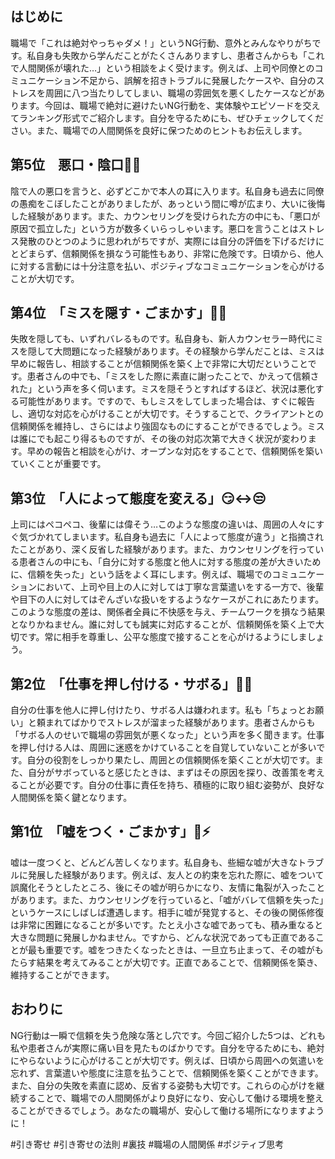## はじめに
職場で「これは絶対やっちゃダメ！」というNG行動、意外とみんなやりがちです。私自身も失敗から学んだことがたくさんありますし、患者さんからも「これで人間関係が壊れた…」という相談をよく受けます。例えば、上司や同僚とのコミュニケーション不足から、誤解を招きトラブルに発展したケースや、自分のストレスを周囲に八つ当たりしてしまい、職場の雰囲気を悪くしたケースなどがあります。今回は、職場で絶対に避けたいNG行動を、実体験やエピソードを交えてランキング形式でご紹介します。自分を守るためにも、ぜひチェックしてください。また、職場での人間関係を良好に保つためのヒントもお伝えします。


## 第5位　悪口・陰口🙈🚨

陰で人の悪口を言うと、必ずどこかで本人の耳に入ります。私自身も過去に同僚の愚痴をこぼしたことがありましたが、あっという間に噂が広まり、大いに後悔した経験があります。また、カウンセリングを受けられた方の中にも、「悪口が原因で孤立した」という方が数多くいらっしゃいます。悪口を言うことはストレス発散のひとつのように思われがちですが、実際には自分の評価を下げるだけにとどまらず、信頼関係を損なう可能性もあり、非常に危険です。日頃から、他人に対する言動には十分注意を払い、ポジティブなコミュニケーションを心がけることが大切です。

## 第4位　「ミスを隠す・ごまかす」🙈🚨
失敗を隠しても、いずれバレるものです。私自身も、新人カウンセラー時代にミスを隠して大問題になった経験があります。その経験から学んだことは、ミスは早めに報告し、相談することが信頼関係を築く上で非常に大切だということです。患者さんの中でも、「ミスをした際に素直に謝ったことで、かえって信頼された」という声を多く伺います。ミスを隠そうとすればするほど、状況は悪化する可能性があります。ですので、もしミスをしてしまった場合は、すぐに報告し、適切な対応を心がけることが大切です。そうすることで、クライアントとの信頼関係を維持し、さらにはより強固なものにすることができるでしょう。ミスは誰にでも起こり得るものですが、その後の対応次第で大きく状況が変わります。早めの報告と相談を心がけ、オープンな対応をすることで、信頼関係を築いていくことが重要です。

## 第3位　「人によって態度を変える」😏↔️😒
上司にはペコペコ、後輩には偉そう…このような態度の違いは、周囲の人々にすぐ気づかれてしまいます。私自身も過去に「人によって態度が違う」と指摘されたことがあり、深く反省した経験があります。また、カウンセリングを行っている患者さんの中にも、「自分に対する態度と他人に対する態度の差が大きいために、信頼を失った」という話をよく耳にします。例えば、職場でのコミュニケーションにおいて、上司や目上の人に対しては丁寧な言葉遣いをする一方で、後輩や目下の人に対してはぞんざいな扱いをするようなケースがこれにあたります。このような態度の差は、関係者全員に不快感を与え、チームワークを損なう結果となりかねません。誰に対しても誠実に対応することが、信頼関係を築く上で大切です。常に相手を尊重し、公平な態度で接することを心がけるようにしましょう。

## 第2位　「仕事を押し付ける・サボる」🛑💤
自分の仕事を他人に押し付けたり、サボる人は嫌われます。私も「ちょっとお願い」と頼まれてばかりでストレスが溜まった経験があります。患者さんからも「サボる人のせいで職場の雰囲気が悪くなった」という声を多く聞きます。仕事を押し付ける人は、周囲に迷惑をかけていることを自覚していないことが多いです。自分の役割をしっかり果たし、周囲との信頼関係を築くことが大切です。また、自分がサボっていると感じたときは、まずはその原因を探り、改善策を考えることが必要です。自分の仕事に責任を持ち、積極的に取り組む姿勢が、良好な人間関係を築く鍵となります。

## 第1位　「嘘をつく・ごまかす」🤥⚡
嘘は一度つくと、どんどん苦しくなります。私自身も、些細な嘘が大きなトラブルに発展した経験があります。例えば、友人との約束を忘れた際に、嘘をついて誤魔化そうとしたところ、後にその嘘が明らかになり、友情に亀裂が入ったことがあります。また、カウンセリングを行っていると、「嘘がバレて信頼を失った」というケースにしばしば遭遇します。相手に嘘が発覚すると、その後の関係修復は非常に困難になることが多いです。たとえ小さな嘘であっても、積み重なると大きな問題に発展しかねません。ですから、どんな状況であっても正直であることが最も重要です。嘘をつきたくなったときは、一旦立ち止まって、その嘘がもたらす結果を考えてみることが大切です。正直であることで、信頼関係を築き、維持することができます。

## おわりに
NG行動は一瞬で信頼を失う危険な落とし穴です。今回ご紹介した5つは、どれも私や患者さんが実際に痛い目を見たものばかりです。自分を守るためにも、絶対にやらないように心がけることが大切です。例えば、日頃から周囲への気遣いを忘れず、言葉遣いや態度に注意を払うことで、信頼関係を築くことができます。また、自分の失敗を素直に認め、反省する姿勢も大切です。これらの心がけを継続することで、職場での人間関係がより良好になり、安心して働ける環境を整えることができるでしょう。あなたの職場が、安心して働ける場所になりますように！



#引き寄せ #引き寄せの法則 #裏技 #職場の人間関係 #ポジティブ思考
